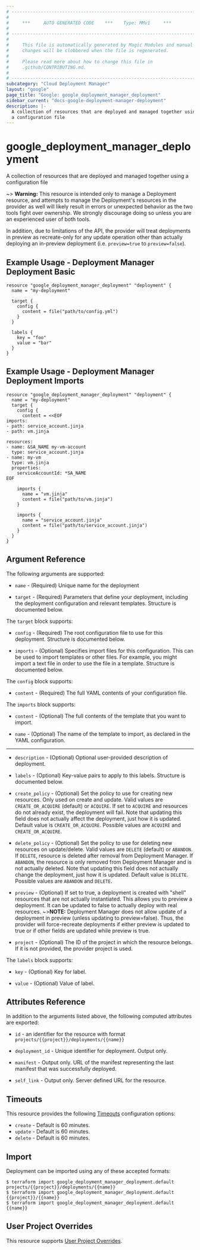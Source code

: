 ```yaml
---
# ----------------------------------------------------------------------------
#
#     ***     AUTO GENERATED CODE    ***    Type: MMv1     ***
#
# ----------------------------------------------------------------------------
#
#     This file is automatically generated by Magic Modules and manual
#     changes will be clobbered when the file is regenerated.
#
#     Please read more about how to change this file in
#     .github/CONTRIBUTING.md.
#
# ----------------------------------------------------------------------------
subcategory: "Cloud Deployment Manager"
layout: "google"
page_title: "Google: google_deployment_manager_deployment"
sidebar_current: "docs-google-deployment-manager-deployment"
description: |-
  A collection of resources that are deployed and managed together using
  a configuration file
---
```


# google\_deployment\_manager\_deployment

A collection of resources that are deployed and managed together using
a configuration file



~> **Warning:** This resource is intended only to manage a Deployment resource,
and attempts to manage the Deployment's resources in the provider as well
will likely result in errors or unexpected behavior as the two tools
fight over ownership. We strongly discourage doing so unless you are an
experienced user of both tools.

In addition, due to limitations of the API, the provider will treat
deployments in preview as recreate-only for any update operation other
than actually deploying an in-preview deployment (i.e. `preview=true` to
`preview=false`).

## Example Usage - Deployment Manager Deployment Basic


```hcl
resource "google_deployment_manager_deployment" "deployment" {
  name = "my-deployment"

  target {
    config {
      content = file("path/to/config.yml")
    }
  }

  labels {
    key = "foo"
    value = "bar"
  }
}
```
## Example Usage - Deployment Manager Deployment Imports


```hcl
resource "google_deployment_manager_deployment" "deployment" {
  name = "my-deployment"
  target {
    config {
      content = <<EOF
imports:
- path: service_account.jinja
- path: vm.jinja

resources:
- name: &SA_NAME my-vm-account
  type: service_account.jinja
- name: my-vm
  type: vm.jinja
  properties:
    serviceAccountId: *SA_NAME
EOF

    imports {
      name = "vm.jinja"
      content = file("path/to/vm.jinja")
    }

    imports {
      name = "service_account.jinja"
      content = file("path/to/service_account.jinja")
    }
  }
}
```

## Argument Reference

The following arguments are supported:


* `name` -
  (Required)
  Unique name for the deployment

* `target` -
  (Required)
  Parameters that define your deployment, including the deployment
  configuration and relevant templates.
  Structure is documented below.


The `target` block supports:

* `config` -
  (Required)
  The root configuration file to use for this deployment.
  Structure is documented below.

* `imports` -
  (Optional)
  Specifies import files for this configuration. This can be
  used to import templates or other files. For example, you might
  import a text file in order to use the file in a template.
  Structure is documented below.


The `config` block supports:

* `content` -
  (Required)
  The full YAML contents of your configuration file.

The `imports` block supports:

* `content` -
  (Optional)
  The full contents of the template that you want to import.

* `name` -
  (Optional)
  The name of the template to import, as declared in the YAML
  configuration.

- - -


* `description` -
  (Optional)
  Optional user-provided description of deployment.

* `labels` -
  (Optional)
  Key-value pairs to apply to this labels.
  Structure is documented below.

* `create_policy` -
  (Optional)
  Set the policy to use for creating new resources. Only used on
  create and update. Valid values are `CREATE_OR_ACQUIRE` (default) or
  `ACQUIRE`. If set to `ACQUIRE` and resources do not already exist,
  the deployment will fail. Note that updating this field does not
  actually affect the deployment, just how it is updated.
  Default value is `CREATE_OR_ACQUIRE`.
  Possible values are `ACQUIRE` and `CREATE_OR_ACQUIRE`.

* `delete_policy` -
  (Optional)
  Set the policy to use for deleting new resources on update/delete.
  Valid values are `DELETE` (default) or `ABANDON`. If `DELETE`,
  resource is deleted after removal from Deployment Manager. If
  `ABANDON`, the resource is only removed from Deployment Manager
  and is not actually deleted. Note that updating this field does not
  actually change the deployment, just how it is updated.
  Default value is `DELETE`.
  Possible values are `ABANDON` and `DELETE`.

* `preview` -
  (Optional)
  If set to true, a deployment is created with "shell" resources
  that are not actually instantiated. This allows you to preview a
  deployment. It can be updated to false to actually deploy
  with real resources.
   ~>**NOTE:** Deployment Manager does not allow update
  of a deployment in preview (unless updating to preview=false). Thus,
  the provider will force-recreate deployments if either preview is updated
  to true or if other fields are updated while preview is true.

* `project` - (Optional) The ID of the project in which the resource belongs.
    If it is not provided, the provider project is used.


The `labels` block supports:

* `key` -
  (Optional)
  Key for label.

* `value` -
  (Optional)
  Value of label.

## Attributes Reference

In addition to the arguments listed above, the following computed attributes are exported:

* `id` - an identifier for the resource with format `projects/{{project}}/deployments/{{name}}`

* `deployment_id` -
  Unique identifier for deployment. Output only.

* `manifest` -
  Output only. URL of the manifest representing the last manifest that
  was successfully deployed.

* `self_link` -
  Output only. Server defined URL for the resource.


## Timeouts

This resource provides the following
[Timeouts](/docs/configuration/resources.html#timeouts) configuration options:

- `create` - Default is 60 minutes.
- `update` - Default is 60 minutes.
- `delete` - Default is 60 minutes.

## Import


Deployment can be imported using any of these accepted formats:

```
$ terraform import google_deployment_manager_deployment.default projects/{{project}}/deployments/{{name}}
$ terraform import google_deployment_manager_deployment.default {{project}}/{{name}}
$ terraform import google_deployment_manager_deployment.default {{name}}
```

## User Project Overrides

This resource supports [User Project Overrides](https://www.terraform.io/docs/providers/google/guides/provider_reference.html#user_project_override).

